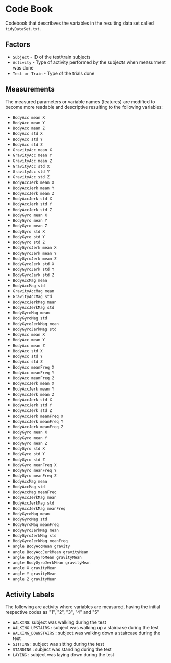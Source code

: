 # Code Book

Codebook that describves the variables in the resulting data set called `tidyDataSet.txt`.

## Factors

* `Subject` - ID of the test/train subjects
* `Activity` - Type of activity performed by the subjects when measurment was done
* `Test or Train` - Type of the trials done

## Measurements
The measured parameters or variable names (features) are modified to become more readable and descriptive resulting to the following variables:

*  `BodyAcc mean X`
*  `BodyAcc mean Y`
*  `BodyAcc mean Z`
*  `BodyAcc std X`
*  `BodyAcc std Y`
*  `BodyAcc std Z`
*  `GravityAcc mean X`
*  `GravityAcc mean Y`
*  `GravityAcc mean Z`
*  `GravityAcc std X`
*  `GravityAcc std Y`
*  `GravityAcc std Z`
*  `BodyAccJerk mean X`
*  `BodyAccJerk mean Y`
*  `BodyAccJerk mean Z`
*  `BodyAccJerk std X`
*  `BodyAccJerk std Y`
*  `BodyAccJerk std Z`
*  `BodyGyro mean X`
*  `BodyGyro mean Y`
*  `BodyGyro mean Z`
*  `BodyGyro std X`
*  `BodyGyro std Y`
*  `BodyGyro std Z`
*  `BodyGyroJerk mean X`
*  `BodyGyroJerk mean Y`
*  `BodyGyroJerk mean Z`
*  `BodyGyroJerk std X`
*  `BodyGyroJerk std Y`
*  `BodyGyroJerk std Z`
*  `BodyAccMag mean`
*  `BodyAccMag std`
*  `GravityAccMag mean`
*  `GravityAccMag std`
*  `BodyAccJerkMag mean`
*  `BodyAccJerkMag std`
*  `BodyGyroMag mean`
*  `BodyGyroMag std`
*  `BodyGyroJerkMag mean`
*  `BodyGyroJerkMag std`
*  `BodyAcc mean X`
*  `BodyAcc mean Y`
*  `BodyAcc mean Z`
*  `BodyAcc std X`
*  `BodyAcc std Y`
*  `BodyAcc std Z`
*  `BodyAcc meanFreq X`
*  `BodyAcc meanFreq Y`
*  `BodyAcc meanFreq Z`
*  `BodyAccJerk mean X`
*  `BodyAccJerk mean Y`
*  `BodyAccJerk mean Z`
*  `BodyAccJerk std X`
*  `BodyAccJerk std Y`
*  `BodyAccJerk std Z`
*  `BodyAccJerk meanFreq X`
*  `BodyAccJerk meanFreq Y`
*  `BodyAccJerk meanFreq Z`
*  `BodyGyro mean X`
*  `BodyGyro mean Y`
*  `BodyGyro mean Z`
*  `BodyGyro std X`
*  `BodyGyro std Y`
*  `BodyGyro std Z`
*  `BodyGyro meanFreq X`
*  `BodyGyro meanFreq Y`
*  `BodyGyro meanFreq Z`
*  `BodyAccMag mean`
*  `BodyAccMag std`
*  `BodyAccMag meanFreq`
*  `BodyAccJerkMag mean`
*  `BodyAccJerkMag std`
*  `BodyAccJerkMag meanFreq`
*  `BodyGyroMag mean`
*  `BodyGyroMag std`
*  `BodyGyroMag meanFreq`
*  `BodyGyroJerkMag mean`
*  `BodyGyroJerkMag std`
*  `BodyGyroJerkMag meanFreq`
*  `angle BodyAccMean gravity`
*  `angle BodyAccJerkMean gravityMean`
*  `angle BodyGyroMean gravityMean`
*  `angle BodyGyroJerkMean gravityMean`
*  `angle X gravityMean`
*  `angle Y gravityMean`
*  `angle Z gravityMean`



## Activity Labels
The following are activity where variables are measured, having the initial respective codes as "1", "2", "3", "4" and "5"

* `WALKING`: subject was walking during the test
* `WALKING_UPSTAIRS` : subject was walking up a staircase during the test
* `WALKING_DOWNSTAIRS` : subject was walking down a staircase during the test
* `SITTING` : subject was sitting during the test
* `STANDING` : subject was standing during the test
* `LAYING` : subject was laying down during the test
